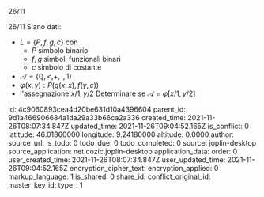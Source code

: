 26/11

26/11
Siano dati:
- $L=\{P,f,g,c\}$ con
	- $P$ simbolo binario
	- $f,g$ simboli funzionali binari
	- $c$ simbolo di costante
- $\mathcal{A}=(\mathbb{Q},<,+,.,1)$
- $\varphi(x,y):P(g(x,x),f(y,c))$
- l'assegnazione $x/1,y/2$
Determinare se $\mathcal{A}\models\varphi[x/1,y/2]$



id: 4c9060893cea4d20be631d10a4396604
parent_id: 9d1a466906684a1da29a33b66ca2a336
created_time: 2021-11-26T08:07:34.847Z
updated_time: 2021-11-26T09:04:52.165Z
is_conflict: 0
latitude: 46.01860000
longitude: 9.24180000
altitude: 0.0000
author: 
source_url: 
is_todo: 0
todo_due: 0
todo_completed: 0
source: joplin-desktop
source_application: net.cozic.joplin-desktop
application_data: 
order: 0
user_created_time: 2021-11-26T08:07:34.847Z
user_updated_time: 2021-11-26T09:04:52.165Z
encryption_cipher_text: 
encryption_applied: 0
markup_language: 1
is_shared: 0
share_id: 
conflict_original_id: 
master_key_id: 
type_: 1